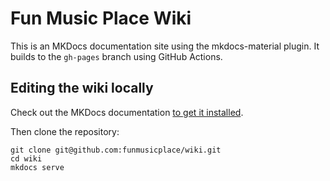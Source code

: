 # Fun Music Place Wiki

This is an MKDocs documentation site using the mkdocs-material plugin. It builds to the `gh-pages` branch using GitHub Actions.

## Editing the wiki locally

Check out the MKDocs documentation [to get it installed](https://www.mkdocs.org/getting-started/).

Then clone the repository:

```
git clone git@github.com:funmusicplace/wiki.git
cd wiki
mkdocs serve
```
